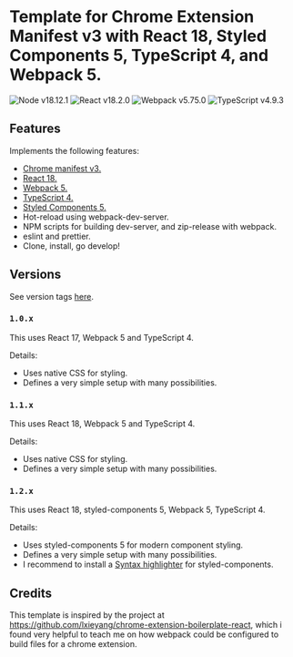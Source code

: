 # Template for Chrome Extension Manifest v3 with React 18, Styled Components 5, TypeScript 4, and Webpack 5.

![Node v18.12.1](https://img.shields.io/badge/node-v18.12.1-blue)
![React v18.2.0](https://img.shields.io/badge/react-v18.2.0-blue)
![Webpack v5.75.0](https://img.shields.io/badge/webpack-v5.75.0-blue)
![TypeScript v4.9.3](https://img.shields.io/badge/typescript-v4.9.3-blue)

## Features

Implements the following features:

- [Chrome manifest v3.](https://developer.chrome.com/docs/extensions/mv3/intro/)
- [React 18.](https://reactjs.org/)
- [Webpack 5.](https://webpack.js.org/)
- [TypeScript 4.](https://www.typescriptlang.org/)
- [Styled Components 5.](https://styled-components.com/)
- Hot-reload using webpack-dev-server.
- NPM scripts for building dev-server, and zip-release with webpack.
- eslint and prettier.
- Clone, install, go develop!

## Versions

See version tags [here](https://github.com/Thorup/chrome-extension-mv3-react-typescript/tags).

### `1.0.x`

This uses React 17, Webpack 5 and TypeScript 4.

Details:

- Uses native CSS for styling.
- Defines a very simple setup with many possibilities.

### `1.1.x`

This uses React 18, Webpack 5 and TypeScript 4.

Details:

- Uses native CSS for styling.
- Defines a very simple setup with many possibilities.

### `1.2.x`

This uses React 18, styled-components 5, Webpack 5, TypeScript 4.

Details:

- Uses styled-components 5 for modern component styling.
- Defines a very simple setup with many possibilities.
- I recommend to install a [Syntax highlighter](https://styled-components.com/docs/tooling#syntax-highlighting) for styled-components.

## Credits

This template is inspired by the project at https://github.com/lxieyang/chrome-extension-boilerplate-react, which i found very helpful to teach me on how webpack could be configured to build files for a chrome extension.
